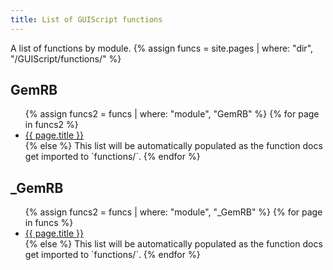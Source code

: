 ```yaml
---
title: List of GUIScript functions
---
```


A list of functions by module.
{% assign funcs = site.pages | where: "dir", "/GUIScript/functions/" %}

## GemRB

<ul>
{% assign funcs2 = funcs | where: "module", "GemRB" %}
{% for page in funcs2 %}
  <li><a href="{{ page.url }}">{{ page.title }}</a></li>
{% else %}
  This list will be automatically populated as the function docs get imported to `functions/`.
{% endfor %}
</ul>

## _GemRB

<ul>
{% assign funcs2 = funcs | where: "module", "_GemRB" %}
{% for page in funcs %}
  <li><a href="{{ page.url }}">{{ page.title }}</a></li>
{% else %}
  This list will be automatically populated as the function docs get imported to `functions/`.
{% endfor %}
</ul>
